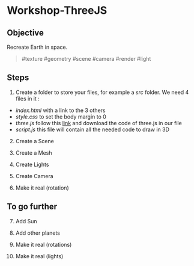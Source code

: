 # Workshop-ThreeJS

## Objective

Recreate Earth in space.

> \#texture \#geometry \#scene \#camera \#render \#light

## Steps

1. Create a folder to store your files, for example a _src_ folder. We need 4 files in it :

- _index.html_ with a link to the 3 others
- _style.css_ to set the body margin to 0
- _three.js_ follow this [link](https://threejs.org) and download the code of three.js in our file
- _script.js_ this file will contain all the needed code to draw in 3D

2. Create a Scene

3. Create a Mesh

4. Create Lights

5. Create Camera

6. Make it real (rotation)

## To go further

7. Add Sun

8. Add other planets

9. Make it real (rotations)

10. Make it real (lights)

